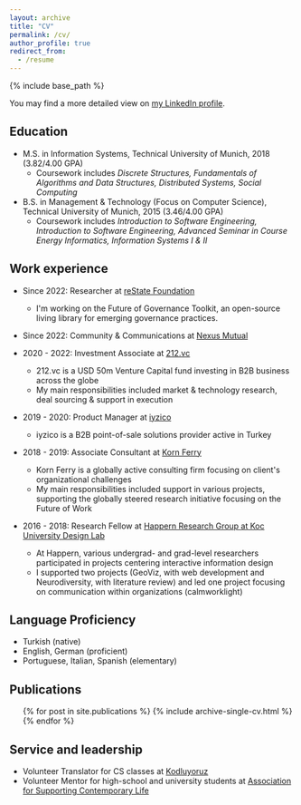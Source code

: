 ```yaml
---
layout: archive
title: "CV"
permalink: /cv/
author_profile: true
redirect_from:
  - /resume
---
```


{% include base_path %}

You may find a more detailed view on [my LinkedIn profile](https://www.linkedin.com/in/gulce-turan/).

## Education

* M.S. in Information Systems, Technical University of Munich, 2018 (3.82/4.00 GPA)
  * Coursework includes <i>Discrete Structures, Fundamentals of Algorithms and Data Structures, Distributed Systems, Social Computing</i>
* B.S. in Management & Technology (Focus on Computer Science), Technical University of Munich, 2015 (3.46/4.00 GPA)
  * Coursework includes <i>Introduction to Software Engineering, Introduction to Software Engineering, Advanced Seminar in Course Energy Informatics, Information Systems I & II</i>

## Work experience

* Since 2022: Researcher at [reState Foundation](https://restate.global/)
  * I'm working on the Future of Governance Toolkit, an open-source living library for emerging governance practices.

* Since 2022: Community & Communications at [Nexus Mutual](https://nexusmutual.io/)

* 2020 - 2022: Investment Associate at [212.vc](https://212.vc/)
  * 212.vc is a USD 50m Venture Capital fund investing in B2B business across the globe
  * My main responsibilities included market & technology research, deal sourcing & support in execution

* 2019 - 2020: Product Manager at [iyzico](https://www.iyzico.com/)
  * iyzico is a B2B point-of-sale solutions provider active in Turkey

* 2018 - 2019: Associate Consultant at [Korn Ferry](https://www.kornferry.com/)
  * Korn Ferry is a globally active consulting firm focusing on client's organizational challenges
  * My main responsibilities included support in various projects, supporting the globally steered research initiative focusing on the Future of Work

* 2016 - 2018: Research Fellow at [Happern Research Group at Koc University Design Lab](https://happern.ku.edu.tr/)
  * At Happern, various undergrad- and grad-level researchers participated in projects centering interactive information design
  * I supported two projects (GeoViz, with web development and Neurodiversity, with literature review) and led one project focusing on communication within organizations (calmworklight)

  
## Language Proficiency
 
* Turkish (native)
* English, German (proficient) 
* Portuguese, Italian, Spanish (elementary)

## Publications
 
  <ul>{% for post in site.publications %}
    {% include archive-single-cv.html %}
  {% endfor %}</ul>
  
## Service and leadership
 
* Volunteer Translator for CS classes at [Kodluyoruz](https://www.kodluyoruz.org/)
* Volunteer Mentor for high-school and university students at [Association for Supporting Contemporary Life](https://www.cydd.org.tr/pages/about-us-2/)

